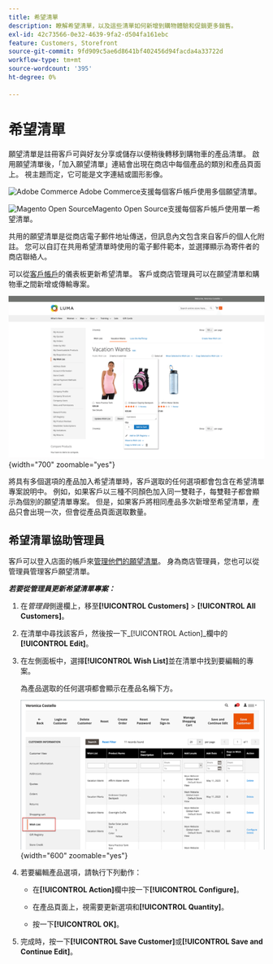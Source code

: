 ```yaml
---
title: 希望清單
description: 瞭解希望清單，以及這些清單如何新增到購物體驗和促銷更多銷售。
exl-id: 42c73566-0e32-4639-9fa2-d504fa161ebc
feature: Customers, Storefront
source-git-commit: 9fd909c5ae6d8641bf402456d94facda4a33722d
workflow-type: tm+mt
source-wordcount: '395'
ht-degree: 0%

---
```


# 希望清單

願望清單是註冊客戶可與好友分享或儲存以便稍後轉移到購物車的產品清單。 啟用願望清單後，「加入願望清單」連結會出現在商店中每個產品的類別和產品頁面上。 視主題而定，它可能是文字連結或圖形影像。

![Adobe Commerce](../assets/adobe-logo.svg) Adobe Commerce支援每個客戶帳戶使用多個願望清單。

![Magento Open Source](../assets/open-source.svg)Magento Open Source支援每個客戶帳戶使用單一希望清單。

共用的願望清單是從商店電子郵件地址傳送，但訊息內文包含來自客戶的個人化附註。 您可以自訂在共用希望清單時使用的電子郵件範本，並選擇顯示為寄件者的商店聯絡人。

可以從[客戶帳戶](../customers/account-dashboard.md)的儀表板更新希望清單。 客戶或商店管理員可以在願望清單和購物車之間新增或傳輸專案。

![店面範例 — 我的願望清單](./assets/storefront-my-wishlist.png){width="700" zoomable="yes"}

將具有多個選項的產品加入希望清單時，客戶選取的任何選項都會包含在希望清單專案說明中。 例如，如果客戶以三種不同顏色加入同一雙鞋子，每雙鞋子都會顯示為個別的願望清單專案。 但是，如果客戶將相同產品多次新增至希望清單，產品只會出現一次，但會從產品頁面選取數量。

## 希望清單協助管理員

客戶可以登入店面的帳戶來[管理他們的願望清單](wishlist-storefront.md)。 身為商店管理員，您也可以從管理員管理客戶願望清單。

**_若要從管理員更新希望清單專案：_**

1. 在&#x200B;_管理員_&#x200B;側邊欄上，移至&#x200B;**[!UICONTROL Customers]** > **[!UICONTROL All Customers]**。

1. 在清單中尋找該客戶，然後按一下&#x200B;_[!UICONTROL Action]_欄中的&#x200B;**[!UICONTROL Edit]**。

1. 在左側面板中，選擇&#x200B;**[!UICONTROL Wish List]**&#x200B;並在清單中找到要編輯的專案。

   為產品選取的任何選項都會顯示在產品名稱下方。

   ![Commerce管理員 — 客戶願望清單](./assets/customer-wishlist-edit-admin.png){width="600" zoomable="yes"}

1. 若要編輯產品選項，請執行下列動作：

   - 在&#x200B;**[!UICONTROL Action]**&#x200B;欄中按一下&#x200B;**[!UICONTROL Configure]**。

   - 在產品頁面上，視需要更新選項和&#x200B;**[!UICONTROL Quantity]**。

   - 按一下&#x200B;**[!UICONTROL OK]**。

1. 完成時，按一下&#x200B;**[!UICONTROL Save Customer]**&#x200B;或&#x200B;**[!UICONTROL Save and Continue Edit]**。
